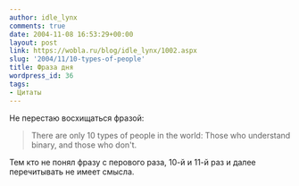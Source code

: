 ```yaml
---
author: idle_lynx
comments: true
date: 2004-11-08 16:53:29+00:00
layout: post
link: https://wobla.ru/blog/idle_lynx/1002.aspx
slug: '2004/11/10-types-of-people'
title: Фраза дня
wordpress_id: 36
tags:
- Цитаты
---
```


Не перестаю восхищаться фразой:

> There are only 10 types of people in the world: Those who understand binary, and those who don't.

Тем кто не понял фразу с перового раза, 10-й и 11-й раз и далее перечитывать не имеет смысла.
